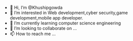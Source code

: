- 👋 Hi, I’m @Khushipgowda
- 👀 I’m interested in Web development,cyber security,game development,mobile app developer.
- 🌱 I’m currently learning computer science engineering
- 💞️ I’m looking to collaborate on ...
- 📫 How to reach me ...

<!---
Khushipgowda/Khushipgowda is a ✨ special ✨ repository because its `README.md` (this file) appears on your GitHub profile.
You can click the Preview link to take a look at your changes.
--->
